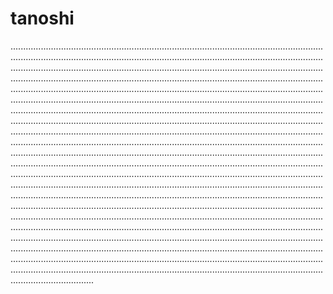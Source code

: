 # tanoshi

.........................................................................................................................................................................................................................................................................................................................................................................................................................................................................................................................................................................................................................................................................................................................................................................................................................................................................................................................................................................................................................................................................................................................................................................................................................................................................................................................................................................................................................................................................................................................................................................................................................................................................................................................................................................................................................................................................................................................................................................................................................................................................................................................................................................................................................................................................................................................................................................................................................................................................................................................................................................................................................................................................................................................................................................................................................................................................